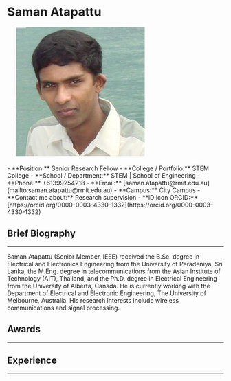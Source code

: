 # Saman Atapattu

<img src="images/Saman-Atapattu.png" alt="Image Description" style="width: 300px; height: auto; float: left; margin-left: 20px; clear : right;">


<div style="clear: both;"></div>
<!-- Spaced row with margin -->
<div style="margin-top: 20px;"></div>
- **Position:** Senior Research Fellow
- **College / Portfolio:** STEM College
- **School / Department:** STEM | School of Engineering
- **Phone:** +61399254218
- **Email:** [saman.atapattu@rmit.edu.au](mailto:saman.atapattu@rmit.edu.au)
- **Campus:** City Campus
- **Contact me about:** Research supervision
- **iD icon ORCID:** [https://orcid.org/0000-0003-4330-1332](https://orcid.org/0000-0003-4330-1332)

## Brief Biography
---
Saman Atapattu (Senior Member, IEEE) received the B.Sc. degree in Electrical and Electronics Engineering from the University of Peradeniya, Sri Lanka, the M.Eng. degree in telecommunications from the Asian Institute of Technology (AIT), Thailand, and the Ph.D. degree in Electrical Engineering from the University of Alberta, Canada. He is currently working with the Department of Electrical and Electronic Engineering, The University of Melbourne, Australia. His research interests include wireless communications and signal processing.

## Awards
---

## Experience
---
